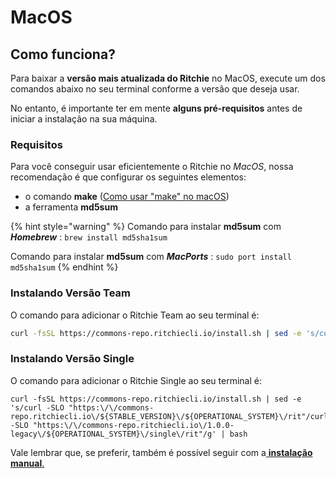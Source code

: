 # MacOS

## Como funciona? 

Para baixar a **versão mais atualizada do Ritchie** no MacOS, execute um dos comandos abaixo no seu terminal conforme a versão que deseja usar.

No entanto, é importante ter em mente **alguns pré-requisitos** antes de iniciar a instalação na sua máquina. 

### Requisitos 

Para você conseguir usar eficientemente o Ritchie no _MacOS_, nossa recomendação é que configurar os seguintes elementos: 

* o comando **make** \([Como usar "make" no macOS](https://stackoverflow.com/questions/1469994/using-make-on-os-x)\)
* a ferramenta **md5sum** 

{% hint style="warning" %}
Comando para instalar **md5sum** com _**Homebrew**_ : `brew install md5sha1sum`

Comando para instalar **md5sum** com _**MacPorts**_ : `sudo port install md5sha1sum`
{% endhint %}



### Instalando Versão Team 

O comando para adicionar o Ritchie Team ao seu terminal é: 

```bash
curl -fsSL https://commons-repo.ritchiecli.io/install.sh | sed -e 's/curl -SLO "https:\/\/commons-repo.ritchiecli.io\/${STABLE_VERSION}\/${OPERATIONAL_SYSTEM}\/rit"/curl -SLO "https:\/\/commons-repo.ritchiecli.io\/1.0.0-legacy\/${OPERATIONAL_SYSTEM}\/team\/rit"/g' | bash
```

### Instalando Versão Single

O comando para adicionar o Ritchie Single ao seu terminal é:

```text
curl -fsSL https://commons-repo.ritchiecli.io/install.sh | sed -e 's/curl -SLO "https:\/\/commons-repo.ritchiecli.io\/${STABLE_VERSION}\/${OPERATIONAL_SYSTEM}\/rit"/curl -SLO "https:\/\/commons-repo.ritchiecli.io\/1.0.0-legacy\/${OPERATIONAL_SYSTEM}\/single\/rit"/g' | bash
```

Vale lembrar que, se preferir, também é possível seguir com a[ **instalação manual**.](instalacao-manual.md)

